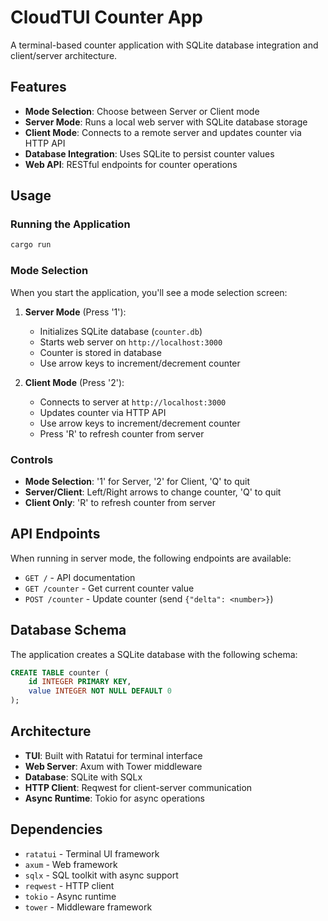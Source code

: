 # CloudTUI Counter App

A terminal-based counter application with SQLite database integration and client/server architecture.

## Features

- **Mode Selection**: Choose between Server or Client mode
- **Server Mode**: Runs a local web server with SQLite database storage
- **Client Mode**: Connects to a remote server and updates counter via HTTP API
- **Database Integration**: Uses SQLite to persist counter values
- **Web API**: RESTful endpoints for counter operations

## Usage

### Running the Application

```bash
cargo run
```

### Mode Selection

When you start the application, you'll see a mode selection screen:

1. **Server Mode** (Press '1'):
   - Initializes SQLite database (`counter.db`)
   - Starts web server on `http://localhost:3000`
   - Counter is stored in database
   - Use arrow keys to increment/decrement counter

2. **Client Mode** (Press '2'):
   - Connects to server at `http://localhost:3000`
   - Updates counter via HTTP API
   - Use arrow keys to increment/decrement counter
   - Press 'R' to refresh counter from server

### Controls

- **Mode Selection**: '1' for Server, '2' for Client, 'Q' to quit
- **Server/Client**: Left/Right arrows to change counter, 'Q' to quit
- **Client Only**: 'R' to refresh counter from server

## API Endpoints

When running in server mode, the following endpoints are available:

- `GET /` - API documentation
- `GET /counter` - Get current counter value
- `POST /counter` - Update counter (send `{"delta": <number>}`)

## Database Schema

The application creates a SQLite database with the following schema:

```sql
CREATE TABLE counter (
    id INTEGER PRIMARY KEY,
    value INTEGER NOT NULL DEFAULT 0
);
```

## Architecture

- **TUI**: Built with Ratatui for terminal interface
- **Web Server**: Axum with Tower middleware
- **Database**: SQLite with SQLx
- **HTTP Client**: Reqwest for client-server communication
- **Async Runtime**: Tokio for async operations

## Dependencies

- `ratatui` - Terminal UI framework
- `axum` - Web framework
- `sqlx` - SQL toolkit with async support
- `reqwest` - HTTP client
- `tokio` - Async runtime
- `tower` - Middleware framework
